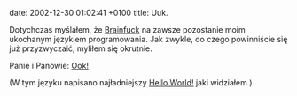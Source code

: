 date: 2002-12-30 01:02:41 +0100
title: Uuk.

Dotychczas myślałem, że [Brainfuck](http://muppetlabs.com/~breadbox/bf/ 'An Eight-Instruction Turing-Complete Programming Language') na zawsze pozostanie moim ukochanym językiem programowania. Jak zwykle, do czego powinniście się już przyzwyczaić, myliłem się okrutnie.

Panie i Panowie: [Ook!](http://dangermouse.net/esoteric/ook.html 'Ook! is a programming language designed for orang-utans')

(W tym języku napisano najładniejszy [Hello World!](http://bluesorcerer.net/esoteric/hello.ook '„Hello World!” w Ooku') jaki widziałem.)
